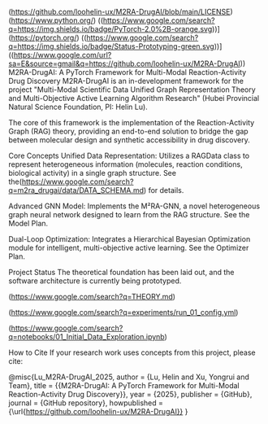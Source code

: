 (https://github.com/loohelin-ux/M2RA-DrugAI/blob/main/LICENSE) (https://www.python.org/) ((https://www.google.com/search?q=https://img.shields.io/badge/PyTorch-2.0%2B-orange.svg))](https://pytorch.org/) ((https://www.google.com/search?q=https://img.shields.io/badge/Status-Prototyping-green.svg))]((https://www.google.com/url?sa=E&source=gmail&q=https://github.com/loohelin-ux/M2RA-DrugAI))
M2RA-DrugAI: A PyTorch Framework for Multi-Modal Reaction-Activity Drug Discovery
M2RA-DrugAI is an in-development framework for the project "Multi-Modal Scientific Data Unified Graph Representation Theory and Multi-Objective Active Learning Algorithm Research" (Hubei Provincial Natural Science Foundation, PI: Helin Lu).

The core of this framework is the implementation of the Reaction-Activity Graph (RAG) theory, providing an end-to-end solution to bridge the gap between molecular design and synthetic accessibility in drug discovery.

Core Concepts
Unified Data Representation: Utilizes a RAGData class to represent heterogeneous information (molecules, reaction conditions, biological activity) in a single graph structure. See the(https://www.google.com/search?q=m2ra_drugai/data/DATA_SCHEMA.md) for details.

Advanced GNN Model: Implements the M²RA-GNN, a novel heterogeneous graph neural network designed to learn from the RAG structure. See the Model Plan.

Dual-Loop Optimization: Integrates a Hierarchical Bayesian Optimization module for intelligent, multi-objective active learning. See the Optimizer Plan.

Project Status
The theoretical foundation has been laid out, and the software architecture is currently being prototyped.

(https://www.google.com/search?q=THEORY.md)

(https://www.google.com/search?q=experiments/run_01_config.yml)

(https://www.google.com/search?q=notebooks/01_Initial_Data_Exploration.ipynb)

How to Cite
If your research work uses concepts from this project, please cite:

@misc{Lu_M2RA-DrugAI_2025,
  author = {Lu, Helin and Xu, Yongrui and Team},
  title = {{M2RA-DrugAI: A PyTorch Framework for Multi-Modal Reaction-Activity Drug Discovery}},
  year = {2025},
  publisher = {GitHub},
  journal = {GitHub repository},
  howpublished = {\url{https://github.com/loohelin-ux/M2RA-DrugAI}}
}
